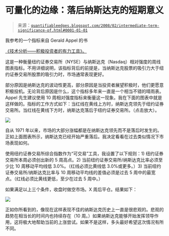 <!--yml

分类：未分类

日期：2024-05-18 08:33:02

-->

# 可量化的边缘：落后纳斯达克的短期意义

> 来源：[`quantifiableedges.blogspot.com/2008/02/intermediate-term-significance-of.html#0001-01-01`](http://quantifiableedges.blogspot.com/2008/02/intermediate-term-significance-of.html#0001-01-01)

我参考的一个指标来自 Gerald Appel 的书

[《技术分析——积极投资者的有力工具》。](http://www.amazon.com/Technical-Analysis-Power-Active-Investors/dp/0131479024/ref=pd_bbs_sr_1?ie=UTF8&s=books&qid=1204128571&sr=8-1)

这是一种衡量纽约证券交易所（NYSE）与纳斯达克（Nasdaq）相对强度的周线图表指标。不用详细说明，该指标背后的前提是，当纳斯达克股票的吸引力大于纽约证券交易所股票的吸引力时，市场通常表现更好。

部分原因是纳斯达克的波动性更高，部分原因是当投资者展望积极时，他们更愿意积极投机。无论背后原因是什么，这个指标多年来一直是一个相当不错的晴雨表。Appel 先生建议使用 10 周相对强度指标来衡量这一现象。我在下面的图表中就是这样做的。指标的工作方式如下：当红线在黄线上方时，纳斯达克领先于纽约证券交易所。当红线在黄线下方时，纳斯达克落后于纽约证券交易所。（点击放大）。

![](https://blogger.googleusercontent.com/img/b/R29vZ2xl/AVvXsEjFomkbodRfNyiMXSqT5X_HhMV7KRAh1Qnd-bBX2YYlD-B1mpORUJ308O1cJFSNuugUPwra2seE2KcvVwuj_-yDWaqz7jqA1eP62x8eP7r7V9PDXoNAabQpSV9YUaeXtilPVfeCOF4CHTE/s1600-h/appel+rs+indicator3.jpg)

自从 1971 年以来，市场的大部分涨幅都是在纳斯达克领先而不是落后时发生的。正如上面图表所示，纳斯达克已经开始严重落后。我决定看看在过去类似情况下市场表现如何。

使用纽约证券交易所综合指数作为“可交易”工具，我设置了以下规则：1) 纽约证券交易所本周必须创出新的 5 周高点。2) 当前纽约证券交易所/纳斯达克比率必须至少比 10 周移动平均线低 3.0%。（红线必须比黄线低 3.0%或更多。）3) 当前纽约证券交易所/纳斯达克比率与 10 周移动平均线的差值必须是过去 5 周中的最宽点。（红线必须比黄线更低，至少在过去 5 周中。）

如果满足以上三个条件，收盘时做空市场。X 周后平仓。结果如下：

![](https://blogger.googleusercontent.com/img/b/R29vZ2xl/AVvXsEj0OmPb2jra_XBycUcGg7fPBKKGXnoRhY6T9bSwf_XZZEXH9DLa6y63dV50ZNYftwFaQj4MlWSzBQ2GZgxonoNMPL0xs3C4NmRhVkz-HyNXkUXr5lBoYw_GXNcUsCwURUTCiCENlOFZnTI/s1600-h/2008-2-27+Appel+Stretch+Results.PNG)

正如你所看到的，像现在这样表现不佳的纳斯达克历史上一直是很悲观的。悲观的趋势在相当长的时间内也持续存在（10 周。）如果纳斯达克能够开始发挥领导作用，这将极大地帮助当前的上涨尝试。如果不是这样，多头最好希望这次情况有所不同。
